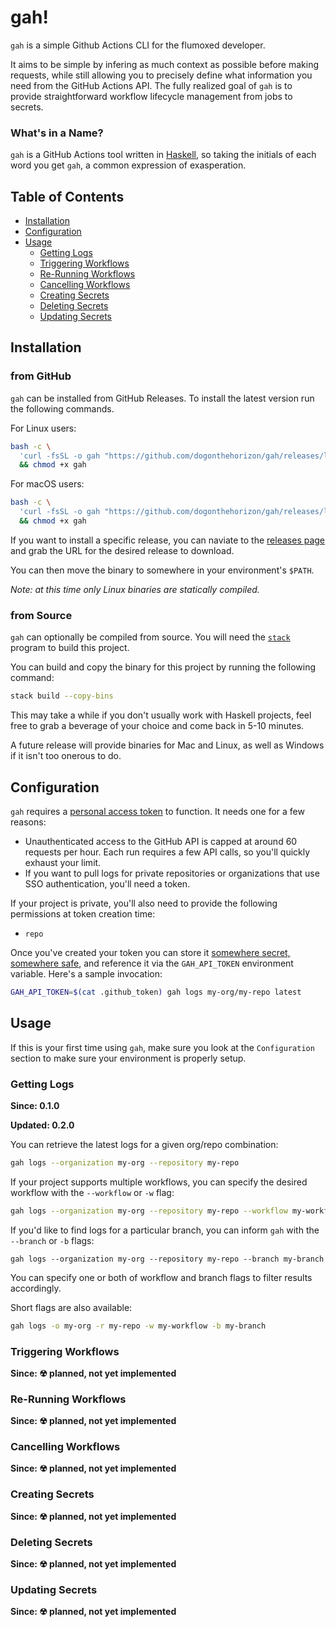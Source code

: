# gah!

`gah` is a simple Github Actions CLI for the flumoxed developer.

It aims to be simple by infering as much context as possible before making
requests, while still allowing you to precisely define what information you
need from the GitHub Actions API. The fully realized goal of `gah` is to
provide straightforward workflow lifecycle management from jobs to secrets.

### What's in a Name?

`gah` is a GitHub Actions tool written in [Haskell], so taking the initials of each
word you get `gah`, a common expression of exasperation.

## Table of Contents

* [Installation](#installation)
* [Configuration](#configuration)
* [Usage](#usage)
    * [Getting Logs](#getting-logs)
    * [Triggering Workflows](#triggering-workflows)
    * [Re-Running Workflows](#re-running-workflows)
    * [Cancelling Workflows](#cancelling-workflows)
    * [Creating Secrets](#creating-secrets)
    * [Deleting Secrets](#deleting-secrets)
    * [Updating Secrets](#updating-secrets)

## Installation

### from GitHub

`gah` can be installed from GitHub Releases. To install the latest version run
the following commands.

For Linux users:

```bash
bash -c \
  'curl -fsSL -o gah "https://github.com/dogonthehorizon/gah/releases/latest/download/gah-linux-amd64"' \
  && chmod +x gah
```

For macOS users:

```bash
bash -c \
  'curl -fsSL -o gah "https://github.com/dogonthehorizon/gah/releases/latest/download/gah-macos-amd64"' \
  && chmod +x gah
```

If you want to install a specific release, you can naviate to the [releases page]
and grab the URL for the desired release to download.

You can then move the binary to somewhere in your environment's `$PATH`.

_Note: at this time only Linux binaries are statically compiled._

### from Source

`gah` can optionally be compiled from source. You will need the [`stack`]
program to build this project.

You can build and copy the binary for this project by running the following
command:

```bash
stack build --copy-bins
```

This may take a while if you don't usually work with Haskell projects, feel
free to grab a beverage of your choice and come back in 5-10 minutes.

A future release will provide binaries for Mac and Linux, as well as Windows if
it isn't too onerous to do.

## Configuration

`gah` requires a [personal access token][token] to function. It needs one for a
few reasons:

- Unauthenticated access to the GitHub API is capped at around 60 requests per
hour. Each run requires a few API calls, so you'll quickly exhaust your limit.
- If you want to pull logs for private repositories or organizations that use
SSO authentication, you'll need a token.

If your project is private, you'll also need to provide the following
permissions at token creation time:

- `repo`

Once you've created your token you can store it
[somewhere secret, somewhere safe][gandalf], and reference it via the
`GAH_API_TOKEN` environment variable. Here's a sample invocation:

```bash
GAH_API_TOKEN=$(cat .github_token) gah logs my-org/my-repo latest
```

## Usage

If this is your first time using `gah`, make sure you look at the `Configuration`
section to make sure your environment is properly setup.

### Getting Logs

__Since: 0.1.0__

__Updated: 0.2.0__

You can retrieve the latest logs for a given org/repo combination:

```bash
gah logs --organization my-org --repository my-repo
```

If your project supports multiple workflows, you can specify the desired workflow
with the `--workflow` or `-w` flag:

```bash
gah logs --organization my-org --repository my-repo --workflow my-workflow
```

If you'd like to find logs for a particular branch, you can inform `gah` with
the `--branch` or `-b` flags:

```
gah logs --organization my-org --repository my-repo --branch my-branch
```

You can specify one or both of workflow and branch flags to filter results
accordingly.

Short flags are also available:

```bash
gah logs -o my-org -r my-repo -w my-workflow -b my-branch
```

### Triggering Workflows

__Since: ☢ planned, not yet implemented__

### Re-Running Workflows

__Since: ☢ planned, not yet implemented__

### Cancelling Workflows

__Since: ☢ planned, not yet implemented__

### Creating Secrets

__Since: ☢ planned, not yet implemented__

### Deleting Secrets

__Since: ☢ planned, not yet implemented__

### Updating Secrets

__Since: ☢ planned, not yet implemented__

[token]: https://docs.github.com/en/github/authenticating-to-github/creating-a-personal-access-token
[gandalf]: https://i.imgflip.com/1mp8zb.gif
[Haskell]: https://www.haskell.org/
[`stack`]: https://docs.haskellstack.org/en/stable/README/
[releases page]: https://github.com/dogonthehorizon/gah/releases
